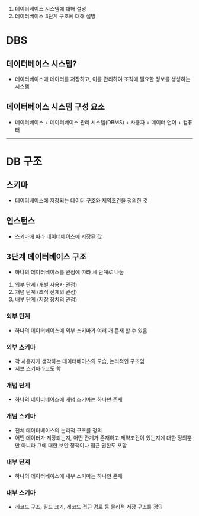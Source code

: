 1. 데이터베이스 시스템에 대해 설명
2.  데이터베이스 3단계 구조에 대해 설명

# DBS

## 데이터베이스 시스템?
- 데이터베이스에 데이터를 저장하고, 이를 관리하여 조직에 필요한 정보를 생성하는 시스템

## 데이터베이스 시스템 구성 요소
- 데이터베이스 + 데이터베이스 관리 시스템(DBMS) + 사용자 + 데이터 언어 + 컴퓨터

---

# DB 구조

## 스키마
- 데이터베이스에 저장되는 데이터 구조와 제약조건을 정의한 것

## 인스턴스
- 스키마에 따라 데이터베이스에 저장된 값

## 3단계 데이터베이스 구조
- 하나의 데이터베이스를 관점에 따라 세 단계로 나눔

1. 외부 단계 (개별 사용자 관점)
2. 개념 단계 (조직 전체의 관점)
3. 내부 단계 (저장 장치의 관점)

### 외부 단계
- 하나의 데이터베이스에 외부 스키마가 여러 개 존재 할 수 있음

### 외부 스키마
- 각 사용자가 생각하는 데이터베이스의 모습, 논리적인 구조임
- 서브 스키마라고도 함

### 개념 단계
- 하나의 데이터베이스에 개념 스키마는 하나만 존재

### 개념 스키마
- 전체 데이터베이스의 논리적 구조를 정의
- 어떤 데이터가 저장되는지, 어떤 관계가 존재하고 제약조건이 있는지에 대한 정의뿐만 아니라 그에 대한 보안 정책이나 접근 권한도 포함

### 내부 단계
- 하나의 데이터베이스에 내부 스키마는 하나만 존재

### 내부 스키마
- 레코드 구조, 필드 크기, 레코드 접근 경로 등 물리적 저장 구조를 정의
